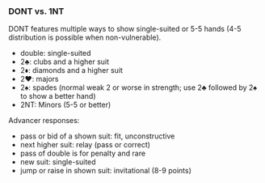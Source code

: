 ### DONT vs. 1NT
DONT features multiple ways to show single-suited or 5-5 hands (4-5 distribution is possible when non-vulnerable).  
   * double: single-suited 
   * 2♣: clubs and a higher suit
   * 2♦: diamonds and a higher suit
   * 2♥: majors
   * 2♠: spades (normal weak 2 or worse in strength; use 2♣ followed by 2♠ to show a better hand)
   * 2NT: Minors (5-5 or better)

Advancer responses:
   * pass or bid of a shown suit: fit, unconstructive
   * next higher suit: relay (pass or correct)
   * pass of double is for penalty and rare
   * new suit: single-suited
   * jump or raise in shown suit: invitational (8-9 points)
